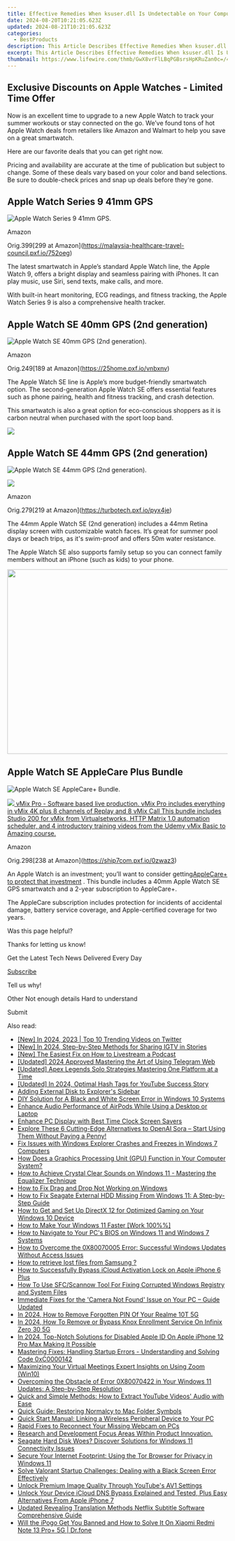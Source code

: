 ```yaml
---
title: Effective Remedies When ksuser.dll Is Undetectable on Your Computer
date: 2024-08-20T10:21:05.623Z
updated: 2024-08-21T10:21:05.623Z
categories:
  - BestProducts
description: This Article Describes Effective Remedies When ksuser.dll Is Undetectable on Your Computer
excerpt: This Article Describes Effective Remedies When ksuser.dll Is Undetectable on Your Computer
thumbnail: https://www.lifewire.com/thmb/GwX8vrFlLBqPGBsrsHpKRuZan0c=/400x300/filters:no_upscale():max_bytes(150000):strip_icc():format(webp)/kmuser-dll-error-59720c1c519de200114aafc7.png
---
```


## Exclusive Discounts on Apple Watches - Limited Time Offer

Now is an excellent time to upgrade to a new Apple Watch to track your summer workouts or stay connected on the go. We’ve found tons of hot Apple Watch deals from retailers like Amazon and Walmart to help you save on a great smartwatch.

 Here are our favorite deals that you can get right now.

 Pricing and availability are accurate at the time of publication but subject to change. Some of these deals vary based on your color and band selections. Be sure to double-check prices and snap up deals before they're gone.

## Apple Watch Series 9 41mm GPS

![Apple Watch Series 9 41mm GPS.](https://www.lifewire.com/thmb/149rk6141Fwxu2K0zPzUW75uhiA=/1500x0/filters:no_upscale():max_bytes(150000):strip_icc():format(webp)/AppleWatch941mm_Amazon-c9119924b74441d799d461cb47110b97.jpg)

Amazon

 Orig.$399 [$299 at Amazon](https://malaysia-healthcare-travel-council.pxf.io/752oeg)

 The latest smartwatch in Apple’s standard Apple Watch line, the Apple Watch 9, offers a bright display and seamless pairing with iPhones. It can play music, use Siri, send texts, make calls, and more.

 With built-in heart monitoring, ECG readings, and fitness tracking, the Apple Watch Series 9 is also a comprehensive health tracker.

## Apple Watch SE 40mm GPS (2nd generation)

![Apple Watch SE 40mm GPS (2nd generation).](https://www.lifewire.com/thmb/YV3VdwrrZdcbEAiavg3f5u6XiZA=/1500x0/filters:no_upscale():max_bytes(150000):strip_icc():format(webp)/AppleWatchSE2ndgen_Amazon-fac13209ca0a408e8973c1d8a39eab7c.jpg)

Amazon

 Orig.$249 [$189 at Amazon](https://25home.pxf.io/vnbxnv)

 The Apple Watch SE line is Apple’s more budget-friendly smartwatch option. The second-generation Apple Watch SE offers essential features such as phone pairing, health and fitness tracking, and crash detection.

 This smartwatch is also a great option for eco-conscious shoppers as it is carbon neutral when purchased with the sport loop band.

<!-- affiliate ads begin -->
<a href="https://secure.2checkout.com/order/checkout.php?PRODS=2201613&QTY=1&AFFILIATE=108875&CART=1"><img src="https://www.macdvdripperpro.com/images/devices-3.png" border="0"></a>
<!-- affiliate ads end -->
## Apple Watch SE 44mm GPS (2nd generation)

![Apple Watch SE 44mm GPS (2nd generation).](https://www.lifewire.com/thmb/XqWcB_pYot6NqQT9bQzA3Wqz21I=/1500x0/filters:no_upscale():max_bytes(150000):strip_icc():format(webp)/AppleWatchSE44mm_Amazon-84b04c826608441da84bcda052f69ce4.jpg)

<!-- affiliate ads begin -->
<a href="https://secure.2checkout.com/order/checkout.php?PRODS=4728277&QTY=1&AFFILIATE=108875&CART=1"><img src="https://secure.avangate.com/images/merchant/f7f07e7dab09533bc71247a5b29a7373/products/1_iDeviceMessageBox.png" border="0"></a>
<!-- affiliate ads end -->
Amazon

 Orig.$279 [$219 at Amazon](https://turbotech.pxf.io/pyx4je)

 The 44mm Apple Watch SE (2nd generation) includes a 44mm Retina display screen with customizable watch faces. It’s great for summer pool days or beach trips, as it's swim-proof and offers 50m water resistance.

 The Apple Watch SE also supports family setup so you can connect family members without an iPhone (such as kids) to your phone.

<!-- affiliate ads begin -->
<a href="https://parisrhonecom.sjv.io/c/5597632/1896607/21553" target="_top" id="1896607"><img src="//a.impactradius-go.com/display-ad/21553-1896607" border="0" alt="" width="750" height="422"/></a><img height="0" width="0" src="https://imp.pxf.io/i/5597632/1896607/21553" style="position:absolute;visibility:hidden;" border="0" />
<!-- affiliate ads end -->
## Apple Watch SE AppleCare Plus Bundle

![Apple Watch SE AppleCare+ Bundle.](https://www.lifewire.com/thmb/V_CKAJPODsRC69WDaFGFHd4gofc=/1500x0/filters:no_upscale():max_bytes(150000):strip_icc():format(webp)/AppleCareAppleWatchbundle_Amazon-36e322dc08a24ae7b5e618b6e7d07f78.jpg)

<!-- affiliate ads begin -->
<a href="https://secure.2checkout.com/order/checkout.php?PRODS=30901410&QTY=1&AFFILIATE=108875&CART=1"> <img src="https://secure.avangate.com/images/merchant/ce9a6fb2becc2d235e62b125e9260102/products/copy_1_copy_vMixCallScreenshot1-large.jpg" border="0"> vMix Pro - Software based live production. vMix Pro includes everything in vMix 4K plus 8 channels of Replay and 8 vMix Call 
This bundle includes Studio 200 for vMix from Virtualsetworks, HTTP Matrix 1.0 automation scheduler, and 4 introductory training videos from the Udemy vMix Basic to Amazing course. </a>
<!-- affiliate ads end -->
Amazon

 Orig.$298 [$238 at Amazon](https://ship7com.pxf.io/0zwaz3)

 An Apple Watch is an investment; you’ll want to consider getting[AppleCare+ to protect that investment](https://www.lifewire.com/is-applecare-plus-worth-it-8426183) . This bundle includes a 40mm Apple Watch SE GPS smartwatch and a 2-year subscription to AppleCare+.

 The AppleCare subscription includes protection for incidents of accidental damage, battery service coverage, and Apple-certified coverage for two years.

Was this page helpful?

Thanks for letting us know!

 Get the Latest Tech News Delivered Every Day

[Subscribe](https://www.lifewire.com/#)

Tell us why!

 Other  Not enough details  Hard to understand

 Submit

<ins class="adsbygoogle"
     style="display:block"
     data-ad-format="autorelaxed"
     data-ad-client="ca-pub-7571918770474297"
     data-ad-slot="1223367746"></ins>



<ins class="adsbygoogle"
     style="display:block"
     data-ad-client="ca-pub-7571918770474297"
     data-ad-slot="8358498916"
     data-ad-format="auto"
     data-full-width-responsive="true"></ins>

<span class="atpl-alsoreadstyle">Also read:</span>
<div><ul>
<li><a href="https://twitter-videos.techidaily.com/new-in-2024-2023-top-10-trending-videos-on-twitter/"><u>[New] In 2024, 2023 | Top 10 Trending Videos on Twitter</u></a></li>
<li><a href="https://instagram-videos.techidaily.com/new-in-2024-step-by-step-methods-for-sharing-igtv-in-stories/"><u>[New] In 2024, Step-by-Step Methods for Sharing IGTV in Stories</u></a></li>
<li><a href="https://some-guidance.techidaily.com/new-the-easiest-fix-on-how-to-livestream-a-podcast/"><u>[New] The Easiest Fix on How to Livestream a Podcast</u></a></li>
<li><a href="https://fox-hovers.techidaily.com/updated-2024-approved-mastering-the-art-of-using-telegram-web/"><u>[Updated] 2024 Approved  Mastering the Art of Using Telegram Web</u></a></li>
<li><a href="https://screen-sharing-recording.techidaily.com/updated-apex-legends-solo-strategies-mastering-one-platform-at-a-time/"><u>[Updated] Apex Legends Solo Strategies  Mastering One Platform at a Time</u></a></li>
<li><a href="https://youtube-tips.techidaily.com/ed-in-2024-optimal-hash-tags-for-youtube-success-story/"><u>[Updated] In 2024, Optimal Hash Tags for YouTube Success Story</u></a></li>
<li><a href="https://win11.techidaily.com/adding-external-disk-to-explorers-sidebar/"><u>Adding External Disk to Explorer's Sidebar</u></a></li>
<li><a href="https://technical-tips.techidaily.com/diy-solution-for-a-black-and-white-screen-error-in-windows-10-systems/"><u>DIY Solution for A Black and White Screen Error in Windows 10 Systems</u></a></li>
<li><a href="https://technical-tips.techidaily.com/enhance-audio-performance-of-airpods-while-using-a-desktop-or-laptop/"><u>Enhance Audio Performance of AirPods While Using a Desktop or Laptop</u></a></li>
<li><a href="https://win11.techidaily.com/enhance-pc-display-with-best-time-clock-screen-savers/"><u>Enhance PC Display with Best Time Clock Screen Savers</u></a></li>
<li><a href="https://tech-revival.techidaily.com/1721969981420-explore-these-6-cutting-edge-alternatives-to-openai-sora-start-using-them-without-paying-a-penny/"><u>Explore These 6 Cutting-Edge Alternatives to OpenAI Sora – Start Using Them Without Paying a Penny!</u></a></li>
<li><a href="https://technical-tips.techidaily.com/fix-issues-with-windows-explorer-crashes-and-freezes-in-windows-7-computers/"><u>Fix Issues with Windows Explorer Crashes and Freezes in Windows 7 Computers</u></a></li>
<li><a href="https://technical-tips.techidaily.com/how-does-a-graphics-processing-unit-gpu-function-in-your-computer-system/"><u>How Does a Graphics Processing Unit (GPU) Function in Your Computer System?</u></a></li>
<li><a href="https://technical-tips.techidaily.com/how-to-achieve-crystal-clear-sounds-on-windows-11-mastering-the-equalizer-technique/"><u>How to Achieve Crystal Clear Sounds on Windows 11 - Mastering the Equalizer Technique</u></a></li>
<li><a href="https://technical-tips.techidaily.com/how-to-fix-drag-and-drop-not-working-on-windows/"><u>How to Fix Drag and Drop Not Working on Windows</u></a></li>
<li><a href="https://technical-tips.techidaily.com/how-to-fix-seagate-external-hdd-missing-from-windows-11-a-step-by-step-guide/"><u>How to Fix Seagate External HDD Missing From Windows 11: A Step-by-Step Guide</u></a></li>
<li><a href="https://technical-tips.techidaily.com/how-to-get-and-set-up-directx-12-for-optimized-gaming-on-your-windows-10-device/"><u>How to Get and Set Up DirectX 12 for Optimized Gaming on Your Windows 10 Device</u></a></li>
<li><a href="https://technical-tips.techidaily.com/how-to-make-your-windows-11-faster-work-100/"><u>How to Make Your Windows 11 Faster [Work 100%%]</u></a></li>
<li><a href="https://technical-tips.techidaily.com/how-to-navigate-to-your-pcs-bios-on-windows-11-and-windows-7-systems/"><u>How to Navigate to Your PC's BIOS on Windows 11 and Windows 7 Systems</u></a></li>
<li><a href="https://technical-tips.techidaily.com/how-to-overcome-the-0x80070005-error-successful-windows-updates-without-access-issues/"><u>How to Overcome the 0X80070005 Error: Successful Windows Updates Without Access Issues</u></a></li>
<li><a href="https://blog-min.techidaily.com/how-to-retrieve-lost-files-from-samsung-by-fonelab-android-recover-data/"><u>How to retrieve lost files from Samsung ?</u></a></li>
<li><a href="https://activate-lock.techidaily.com/how-to-successfully-bypass-icloud-activation-lock-on-apple-iphone-6-plus-by-drfone-ios/"><u>How to Successfully Bypass iCloud Activation Lock on Apple iPhone 6 Plus</u></a></li>
<li><a href="https://technical-tips.techidaily.com/how-to-use-sfcscannow-tool-for-fixing-corrupted-windows-registry-and-system-files/"><u>How To Use SFC/Scannow Tool For Fixing Corrupted Windows Registry and System Files</u></a></li>
<li><a href="https://technical-tips.techidaily.com/immediate-fixes-for-the-camera-not-found-issue-on-your-pc-guide-updated/"><u>Immediate Fixes for the 'Camera Not Found' Issue on Your PC – Guide Updated</u></a></li>
<li><a href="https://easy-unlock-android.techidaily.com/in-2024-how-to-remove-forgotten-pin-of-your-realme-10t-5g-by-drfone-android/"><u>In 2024, How to Remove Forgotten PIN Of Your Realme 10T 5G</u></a></li>
<li><a href="https://unlock-android.techidaily.com/in-2024-how-to-remove-or-bypass-knox-enrollment-service-on-infinix-zero-30-5g-by-drfone-android/"><u>In 2024, How To Remove or Bypass Knox Enrollment Service On Infinix Zero 30 5G</u></a></li>
<li><a href="https://apple-account.techidaily.com/in-2024-top-notch-solutions-for-disabled-apple-id-on-apple-iphone-12-pro-max-making-it-possible-by-drfone-ios/"><u>In 2024, Top-Notch Solutions for Disabled Apple ID On Apple iPhone 12 Pro Max Making It Possible</u></a></li>
<li><a href="https://technical-tips.techidaily.com/mastering-fixes-handling-startup-errors-understanding-and-solving-code-0xc0000142/"><u>Mastering Fixes: Handling Startup Errors - Understanding and Solving Code 0xC0000142</u></a></li>
<li><a href="https://extra-hints.techidaily.com/maximizing-your-virtual-meetings-expert-insights-on-using-zoom-win10/"><u>Maximizing Your Virtual Meetings  Expert Insights on Using Zoom (Win10)</u></a></li>
<li><a href="https://technical-tips.techidaily.com/overcoming-the-obstacle-of-error-0x80070422-in-your-windows-11-updates-a-step-by-step-resolution/"><u>Overcoming the Obstacle of Error 0X80070422 in Your Windows 11 Updates: A Step-by-Step Resolution</u></a></li>
<li><a href="https://technical-tips.techidaily.com/quick-and-simple-methods-how-to-extract-youtube-videos-audio-with-ease/"><u>Quick and Simple Methods: How to Extract YouTube Videos' Audio with Ease</u></a></li>
<li><a href="https://data-wizards.techidaily.com/quick-guide-restoring-normalcy-to-mac-folder-symbols/"><u>Quick Guide: Restoring Normalcy to Mac Folder Symbols</u></a></li>
<li><a href="https://technical-tips.techidaily.com/quick-start-manual-linking-a-wireless-peripheral-device-to-your-pc/"><u>Quick Start Manual: Linking a Wireless Peripheral Device to Your PC</u></a></li>
<li><a href="https://technical-tips.techidaily.com/rapid-fixes-to-reconnect-your-missing-webcam-on-pcs/"><u>Rapid Fixes to Reconnect Your Missing Webcam on PCs</u></a></li>
<li><a href="https://driver-download.techidaily.com/1722968138834-research-and-development-focus-areas-within-product-innovation/"><u>Research and Development Focus Areas Within Product Innovation.</u></a></li>
<li><a href="https://technical-tips.techidaily.com/seagate-hard-disk-woes-discover-solutions-for-windows-11-connectivity-issues/"><u>Seagate Hard Disk Woes? Discover Solutions for Windows 11 Connectivity Issues</u></a></li>
<li><a href="https://technical-tips.techidaily.com/secure-your-internet-footprint-using-the-tor-browser-for-privacy-in-windows-11/"><u>Secure Your Internet Footprint: Using the Tor Browser for Privacy in Windows 11</u></a></li>
<li><a href="https://technical-tips.techidaily.com/solve-valorant-startup-challenges-dealing-with-a-black-screen-error-effectively/"><u>Solve Valorant Startup Challenges: Dealing with a Black Screen Error Effectively</u></a></li>
<li><a href="https://youtube-video-recordings.techidaily.com/unlock-premium-image-quality-through-youtubes-av1-settings/"><u>Unlock Premium Image Quality Through YouTube's AV1 Settings</u></a></li>
<li><a href="https://activate-lock.techidaily.com/unlock-your-device-icloud-dns-bypass-explained-and-tested-plus-easy-alternatives-from-apple-iphone-7-by-drfone-ios/"><u>Unlock Your Device iCloud DNS Bypass Explained and Tested, Plus Easy Alternatives From Apple iPhone 7</u></a></li>
<li><a href="https://ai-video-translation.techidaily.com/updated-revealing-translation-methods-netflix-subtitle-software-comprehensive-guide/"><u>Updated Revealing Translation Methods Netflix Subtitle Software Comprehensive Guide</u></a></li>
<li><a href="https://fake-location.techidaily.com/will-the-ipogo-get-you-banned-and-how-to-solve-it-on-xiaomi-redmi-note-13-proplus-5g-drfone-by-drfone-virtual-android/"><u>Will the iPogo Get You Banned and How to Solve It On Xiaomi Redmi Note 13 Pro+ 5G | Dr.fone</u></a></li>
</ul></div>
